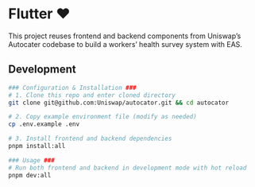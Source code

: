 # Flutter ❤️

This project reuses frontend and backend components from Uniswap’s Autocater codebase to build a workers’ health survey system with EAS.

## Development

```bash
### Configuration & Installation ###
# 1. Clone this repo and enter cloned directory
git clone git@github.com:Uniswap/autocator.git && cd autocator

# 2. Copy example environment file (modify as needed)
cp .env.example .env

# 3. Install frontend and backend dependencies
pnpm install:all

### Usage ###
# Run both frontend and backend in development mode with hot reload
pnpm dev:all
```